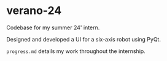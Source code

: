 # verano-24
Codebase for my summer 24' intern.

Designed and developed a UI for a six-axis robot using PyQt.

`progress.md` details my work throughout the internship.



